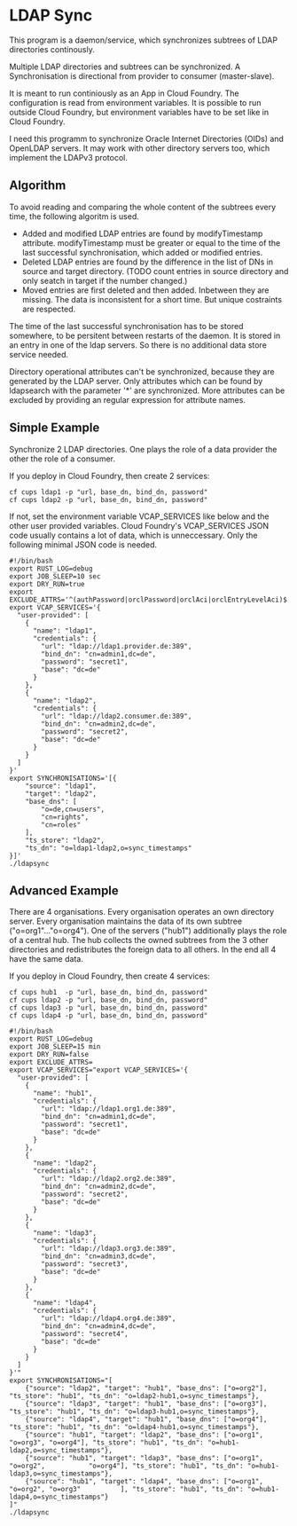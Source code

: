 # LDAP Sync

This program is a daemon/service,
which synchronizes subtrees of LDAP directories continously.

Multiple LDAP directories and subtrees can be synchronized.
A Synchronisation is directional from provider to consumer (master-slave).

It is meant to run continiously as an App in Cloud Foundry.
The configuration is read from environment variables.
It is possible to run outside Cloud Foundry,
but environment variables have to be set like in Cloud Foundry.

I need this programm to synchronize Oracle Internet Directories (OIDs) and OpenLDAP servers.
It may work with other directory servers too, which implement the LDAPv3 protocol.

## Algorithm

To avoid reading and comparing the whole content of the subtrees every time, the following algoritm is used.

 * Added and modified LDAP entries are found by modifyTimestamp attribute.
   modifyTimestamp must be greater or equal to the time of the last successful synchronisation,
   which added or modified entries.
 * Deleted LDAP entries are found by the difference in the list of DNs in source and target directory.
   (TODO count entries in source directory and only seatch in target if the number changed.)
 * Moved entries are first deleted and then added. Inbetween they are missing.
   The data is inconsistent for a short time. But unique costraints are respected.

The time of the last successful synchronisation has to be stored somewhere,
to be persitent between restarts of the daemon.
It is stored in an entry in one of the ldap servers.
So there is no additional data store service needed.

Directory operational attributes can't be synchronized, because they are generated by the LDAP server.
Only attributes which can be found by ldapsearch with the parameter '*' are synchronized.
More attributes can be excluded by providing an regular expression for attribute names.

## Simple Example

Synchronize 2 LDAP directories.
One plays the role of a data provider the other the role of a consumer.

If you deploy in Cloud Foundry, then create 2 services:

```
cf cups ldap1 -p "url, base_dn, bind_dn, password"
cf cups ldap2 -p "url, base_dn, bind_dn, password"
```
If not, set the environment variable VCAP_SERVICES like below and the other user provided variables.
Cloud Foundry's VCAP_SERVICES JSON code usually contains a lot of data, which is unneccessary.
Only the following minimal JSON code is needed.

```
#!/bin/bash
export RUST_LOG=debug
export JOB_SLEEP=10 sec
export DRY_RUN=true
export EXCLUDE_ATTRS='^(authPassword|orclPassword|orclAci|orclEntryLevelAci)$'
export VCAP_SERVICES='{
  "user-provided": [
    {
      "name": "ldap1",
      "credentials": {
        "url": "ldap://ldap1.provider.de:389",
        "bind_dn": "cn=admin1,dc=de",
        "password": "secret1",
        "base": "dc=de"
      }
    },
    {
      "name": "ldap2",
      "credentials": {
        "url": "ldap://ldap2.consumer.de:389",
        "bind_dn": "cn=admin2,dc=de",
        "password": "secret2",
        "base": "dc=de"
      }
    }
  ]
}'
export SYNCHRONISATIONS='[{
    "source": "ldap1",
    "target": "ldap2",
    "base_dns": [
        "o=de,cn=users",
        "cn=rights",
        "cn=roles"
    ],
    "ts_store": "ldap2",
    "ts_dn": "o=ldap1-ldap2,o=sync_timestamps"
}]'
./ldapsync
```

## Advanced Example

There are 4 organisations. Every organisation operates an own directory server.
Every organisation maintains the data of its own subtree ("o=org1"..."o=org4").
One of the servers ("hub1") additionally plays the role of a central hub.
The hub collects the owned subtrees from the 3 other directories
and redistributes the foreign data to all others. In the end all 4 have the same data.

If you deploy in Cloud Foundry, then create 4 services:

```
cf cups hub1  -p "url, base_dn, bind_dn, password"
cf cups ldap2 -p "url, base_dn, bind_dn, password"
cf cups ldap3 -p "url, base_dn, bind_dn, password"
cf cups ldap4 -p "url, base_dn, bind_dn, password"
```

```
#!/bin/bash
export RUST_LOG=debug
export JOB_SLEEP=15 min
export DRY_RUN=false
export EXCLUDE_ATTRS=
export VCAP_SERVICES="export VCAP_SERVICES='{
  "user-provided": [
    {
      "name": "hub1",
      "credentials": {
        "url": "ldap://ldap1.org1.de:389",
        "bind_dn": "cn=admin1,dc=de",
        "password": "secret1",
        "base": "dc=de"
      }
    },
    {
      "name": "ldap2",
      "credentials": {
        "url": "ldap://ldap2.org2.de:389",        
        "bind_dn": "cn=admin2,dc=de",
        "password": "secret2",
        "base": "dc=de"
      }
    },
    {
      "name": "ldap3",
      "credentials": {
        "url": "ldap://ldap3.org3.de:389",
        "bind_dn": "cn=admin3,dc=de",
        "password": "secret3",
        "base": "dc=de"
      }
    },
    {
      "name": "ldap4",
      "credentials": {
        "url": "ldap://ldap4.org4.de:389",
        "bind_dn": "cn=admin4,dc=de",
        "password": "secret4",
        "base": "dc=de"
      }
    }
  ]
}'"
export SYNCHRONISATIONS="[
    {"source": "ldap2", "target": "hub1", "base_dns": ["o=org2"], "ts_store": "hub1", "ts_dn": "o=ldap2-hub1,o=sync_timestamps"},
    {"source": "ldap3", "target": "hub1", "base_dns": ["o=org3"], "ts_store": "hub1", "ts_dn": "o=ldap3-hub1,o=sync_timestamps"},
    {"source": "ldap4", "target": "hub1", "base_dns": ["o=org4"], "ts_store": "hub1", "ts_dn": "o=ldap4-hub1,o=sync_timestamps"},
    {"source": "hub1", "target": "ldap2", "base_dns": ["o=org1",           "o=org3", "o=org4"], "ts_store": "hub1", "ts_dn": "o=hub1-ldap2,o=sync_timestamps"},
    {"source": "hub1", "target": "ldap3", "base_dns": ["o=org1", "o=org2",           "o=org4"], "ts_store": "hub1", "ts_dn": "o=hub1-ldap3,o=sync_timestamps"},
    {"source": "hub1", "target": "ldap4", "base_dns": ["o=org1", "o=org2", "o=org3"          ], "ts_store": "hub1", "ts_dn": "o=hub1-ldap4,o=sync_timestamps"}
]"
./ldapsync
```